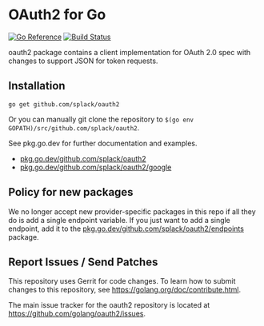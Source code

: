 # OAuth2 for Go

[![Go Reference](https://pkg.go.dev/badge/github.com/splack/oauth2.svg)](https://pkg.go.dev/github.com/splack/oauth2)
[![Build Status](https://travis-ci.org/golang/oauth2.svg?branch=master)](https://travis-ci.org/golang/oauth2)

oauth2 package contains a client implementation for OAuth 2.0 spec with changes to support JSON for token requests.

## Installation

~~~~
go get github.com/splack/oauth2
~~~~

Or you can manually git clone the repository to
`$(go env GOPATH)/src/github.com/splack/oauth2`.

See pkg.go.dev for further documentation and examples.

* [pkg.go.dev/github.com/splack/oauth2](https://pkg.go.dev/github.com/splack/oauth2)
* [pkg.go.dev/github.com/splack/oauth2/google](https://pkg.go.dev/github.com/splack/oauth2/google)

## Policy for new packages

We no longer accept new provider-specific packages in this repo if all
they do is add a single endpoint variable. If you just want to add a
single endpoint, add it to the
[pkg.go.dev/github.com/splack/oauth2/endpoints](https://pkg.go.dev/github.com/splack/oauth2/endpoints)
package.

## Report Issues / Send Patches

This repository uses Gerrit for code changes. To learn how to submit changes to
this repository, see https://golang.org/doc/contribute.html.

The main issue tracker for the oauth2 repository is located at
https://github.com/golang/oauth2/issues.
